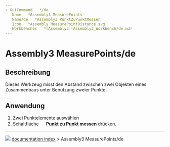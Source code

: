```yaml
---
- GuiCommand   */de
   Name   *Assembly3 MeasurePoints
   Name/de   *Assembly3 PunktZuPunktMessen
   Icon   *Assembly_MeasurePointDistance.svg
   Workbenches   *[Assembly3](Assembly3_Workbench/de.md)
---
```


# Assembly3 MeasurePoints/de

## Beschreibung

Dieses Werkzeug misst den Abstand zwischen zwei Objekten eines Zusammenbaus unter Benutzung zweier Punkte.

## Anwendung

1.  Zwei Punktelemente auswählen
2.  Schaltfläche **<img src="images/Assembly_MeasurePointDistance.svg" width=16px> [Punkt zu Punkt messen](Assembly3_MeasurePoints/de.md)** drücken.



---
![](images/Right_arrow.png) [documentation index](../README.md) > Assembly3 MeasurePoints/de
